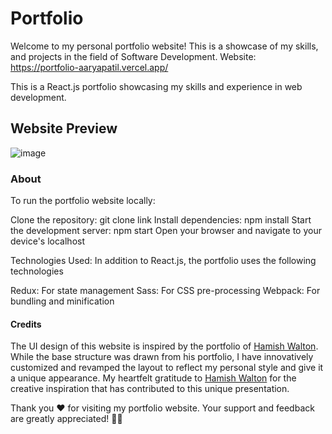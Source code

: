 # Portfolio

Welcome to my personal portfolio website! This is a showcase of my skills, and projects in the field of Software Development.
Website: https://portfolio-aaryapatil.vercel.app/

This is a React.js portfolio showcasing my skills and experience in web development.

## Website Preview
![image](https://github.com/Aarya01Patil/Portfolio/assets/147030857/093b8b57-d5a7-4af5-ad92-4ebcf66d462f)

### About

To run the portfolio website locally:

Clone the repository: git clone link 
Install dependencies: npm install
Start the development server: npm start
Open your browser and navigate to your device's localhost

Technologies Used:
In addition to React.js, the portfolio uses the following technologies

Redux: For state management
Sass: For CSS pre-processing
Webpack: For bundling and minification

#### Credits

The UI design of this website is inspired by the portfolio of [Hamish Walton](https://hamishw.com/). While the base structure was drawn from his portfolio, I have innovatively customized and revamped the layout to reflect my personal style and give it a unique appearance. My heartfelt gratitude to [Hamish Walton](https://github.com/HamishMW) for the creative inspiration that has contributed to this unique presentation.

Thank you ❤️ for visiting my portfolio website. Your support and feedback are greatly appreciated! 🙌🏻
